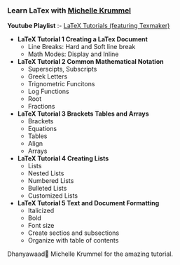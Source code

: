 ### Learn LaTex with [Michelle Krummel](http://michellekrummel.com/resume.html)

**Youtube Playlist** :- [LaTeX Tutorials (featuring Texmaker)](https://youtube.com/playlist?list=PL1D4EAB31D3EBC449)

- **LaTeX Tutorial 1  Creating a LaTex Document**
  -  Line Breaks: Hard and Soft line break
  -  Math Modes: Display and Inline
- **LaTeX Tutorial 2  Common Mathematical Notation** 
  - Superscipts, Subscripts
  - Greek Letters
  - Trignometric Funcitons
  - Log Functions
  - Root 
  - Fractions
- **LaTeX Tutorial 3  Brackets Tables and Arrays**
  - Brackets
  - Equations 
  - Tables 
  - Align
  - Arrays
- **LaTeX Tutorial 4  Creating Lists**
  - Lists
  - Nested Lists
  - Numbered Lists
  - Bulleted Lists
  - Customized Lists
- **LaTeX Tutorial 5  Text and Document Formatting**
  - Italicized
  - Bold
  - Font size
  - Create sectios and subsections
  - Organize with table of contents

Dhanyawaad🙏 Michelle Krummel for the amazing tutorial.
